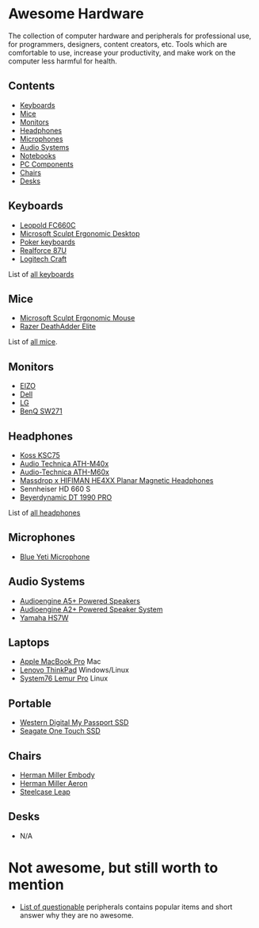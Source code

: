 # Awesome Hardware

The collection of computer hardware and peripherals for professional use, for programmers, designers, content creators, etc. Tools which are comfortable to use, increase your productivity, and make work on the computer less harmful for health.

## Contents

- [Keyboards](#keyboards)
- [Mice](#mice)
- [Monitors](#monitors)
- [Headphones](#headphones)
- [Microphones](#microphone)
- [Audio Systems](#audio-systems)
- [Notebooks](#laptops)
- [PC Components](#pc-components)
- [Chairs](#chairs)
- [Desks](#desks)

## Keyboards

- [Leopold FC660C](keyboards/leopold_fc660c/README.md)
- [Microsoft Sculpt Ergonomic Desktop](keyboards/sculpt_ergonomic_desktop/README.md)
- [Poker keyboards](keyboards/poker/README.md)
- [Realforce 87U](keyboards/realforce_87u/README.md)
- [Logitech Craft](keyboards/logitech_craft/README.md)

List of [all keyboards](keyboards/README.md)

## Mice

- [Microsoft Sculpt Ergonomic Mouse](mice/sculpt_ergonomic_mouse/README.md)
- [Razer DeathAdder Elite](mice/razer_deathadder/README.md)

List of [all mice](mice/README.md).

## Monitors

- [EIZO](http://www.eizoglobal.com/)
- [Dell](https://www.dell.com/en-us/work/shop/accessories/ac/4009?c=us&category_id=4009&cs=04&l=en&ref=bkt&s=bsd)
- [LG](https://www.lg.com/us/monitors)
- [BenQ SW271](https://www.benq.com/en-us/monitor/photographer/sw271.html)

## Headphones

- [Koss KSC75](headphones/koss_ksc75/README.md)
- [Audio Technica ATH-M40x](headphones/audio_technica_ath-m40x/README.md)
- [Audio-Technica ATH-M60x](headphones/audio_technica_ath-m60x/README.md)
- [Massdrop x HIFIMAN HE4XX Planar Magnetic Headphones](headphones/hifiman_he4xx/README.md)
- Sennheiser HD 660 S
- [Beyerdynamic DT 1990 PRO](headphones/beyerdynamic_dt_1990_pro/README.md)

List of [all headphones](headphones/README.md)

## Microphones

- [Blue Yeti Microphone](https://www.bluedesigns.com/products/yeti/)

## Audio Systems

- [Audioengine A5+ Powered Speakers](https://audioengineusa.com/shop/poweredspeakers/a5-plus-powered-speakers/)
- [Audioengine A2+ Powered Speaker System](https://audioengineusa.com/shop/poweredspeakers/a2-plus-powered-speakers/)
- [Yamaha HS7W](https://usa.yamaha.com/products/proaudio/speakers/hs_series/index.html)

## Laptops

- [Apple MacBook Pro](https://www.apple.com/macbook-pro/) Mac
- [Lenovo ThinkPad](https://www.lenovo.com/us/en/thinkpad) Windows/Linux
- [System76 Lemur Pro](https://system76.com/laptops/lemur) Linux

## Portable

- [Western Digital My Passport SSD](https://www.wd.com/products/portable-storage/my-passport-ssd.html)
- [Seagate One Touch SSD](https://www.seagate.com/consumer/backup/one-touch-ssd/)

## Chairs

- [Herman Miller Embody](https://store.hermanmiller.com/office/office-chairs/embody-task-chair/4737.html?lang=en_US)
- [Herman Miller Aeron](https://store.hermanmiller.com/office/office-chairs/aeron-chair/2195348.html?lang=en_US)
- [Steelcase Leap](https://www.steelcase.com/products/office-chairs/leap/)

## Desks

- N/A

# Not awesome, but still worth to mention

- [List of questionable](questionable.md) peripherals contains popular items and short answer why they are no awesome.

